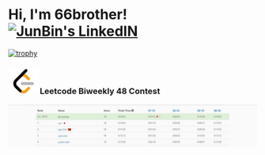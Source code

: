 # Hi, I'm 66brother!<a href="https://www.linkedin.com/in/junbin-liang-482556176/"> <img alt="JunBin's LinkedIN" width="40px" src="https://cdn.jsdelivr.net/npm/simple-icons@3.0.1/icons/linkedin.svg" /> </a> 
[![trophy](https://github-profile-trophy.vercel.app/?username=JunBinLiang&title=Commit,Followers)](https://github.com/JunBinLiang/github-profile-trophy) 
###  <img src="./LeetCode_logo.png" width = "60px"> Leetcode Biweekly 48 Contest
<img src="./leetcode23th.jpg">
<img align="left" alt="" width="600px" src="./4.gif" /> 



<!-- ![Top Langs](https://github-readme-stats.vercel.app/api/top-langs/?username=JunBinLiang&layout=compact)  <img align="left" src="https://github.com/SP-XD/SP-XD/blob/main/images/dino.gif?raw=true" height="250px" /> -->
 
